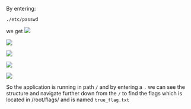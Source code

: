 By entering:

```
./etc/passwd
```
we get
![](Papyrus_listing_passwd.png)


![](Papyrus_listing_home.png)


![](Papyrus_listing_root.png)


![](Papyrus_listing_flags.png)


![](Papyrus_solved.png)


So the application is running in path ```/``` and by entering a ```.``` we can see the structure and navigate further down from the ```/``` to find the flags which is located in /root/flags/ and is named ```true_flag.txt```


